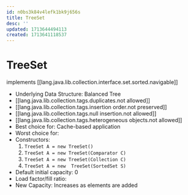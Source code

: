 ```yaml
---
id: n0bs3k84v4lefk1bk9j656s
title: TreeSet
desc: ''
updated: 1713644494113
created: 1713641118537
---
```


# TreeSet

implements [[lang.java.lib.collection.interface.set.sorted.navigable]]

- Underlying Data Structure: Balanced Tree
- [[lang.java.lib.collection.tags.duplicates.not allowed]]
- [[lang.java.lib.collection.tags.insertion order.not preserved]]
- [[lang.java.lib.collection.tags.null insertion.not allowed]]
- [[lang.java.lib.collection.tags.heterogeneous objects.not allowed]]
- Best choice for: Cache-based application
- Worst choice for:
- Constructors:
  1. `TreeSet A = new TreeSet()`
  2. `TreeSet A = new TreeSet(Comparator C)`
  3. `TreeSet A = new TreeSet(Collection C)`
  4. `TreeSet A = new  TreeSet(SortedSet S)`
- Default initial capacity: 0
- Load factor/fill ratio:
- New Capacity: Increases as elements are added
